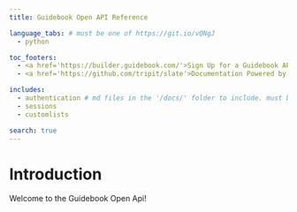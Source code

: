 ```yaml
---
title: Guidebook Open API Reference

language_tabs: # must be one of https://git.io/vQNgJ
  - python

toc_footers:
  - <a href='https://builder.guidebook.com/'>Sign Up for a Guidebook API Key</a>
  - <a href='https://github.com/tripit/slate'>Documentation Powered by Slate</a>

includes:
  - authentication # md files in the '/docs/' folder to include. must be all lowercase no spaces
  - sessions
  - customlists

search: true
---
```


# Introduction

Welcome to the Guidebook Open Api!


